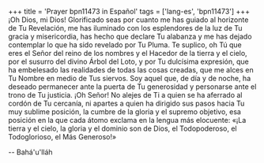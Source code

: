 +++
title = 'Prayer bpn11473 in Español'
tags = ['lang-es', 'bpn11473']
+++
¡Oh Dios, mi Dios! Glorificado seas por cuanto me has guiado al horizonte de Tu Revelación, me has iluminado con los esplendores de la luz de Tu gracia y misericordia, has hecho que declare Tu alabanza y me has dejado contemplar lo que ha sido revelado por Tu Pluma. 
Te suplico, oh Tú que eres el Señor del reino de los nombres y el Hacedor de la tierra y el cielo, por el susurro del divino Árbol del Loto, y por Tu dulcísima expresión, que ha embelesado las realidades de todas las cosas creadas, que me alces en Tu Nombre en medio de Tus siervos. Soy aquel que, de día y de noche, ha deseado permanecer ante la puerta de Tu generosidad y personarse ante el trono de Tu justicia. ¡Oh Señor! No alejes de Ti a quien se ha aferrado al cordón de Tu cercanía, ni apartes a quien ha dirigido sus pasos hacia Tu muy sublime posición, la cumbre de la gloria y el supremo objetivo, esa posición en la que cada átomo exclama en la lengua más elocuente: «¡La tierra y el cielo, la gloria y el dominio son de Dios, el Todopoderoso, el Todoglorioso, el Más Generoso!»

-- Bahá'u'lláh
